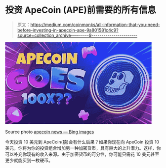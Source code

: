 # 投资 ApeCoin (APE)前需要的所有信息

> 原文：<https://medium.com/coinmonks/all-information-that-you-need-before-investing-in-apecoin-ape-9a801581c4c9?source=collection_archive---------9----------------------->

![](img/1c50e4d843f4895615f2b620060f2547.png)

Source photo [apecoin news — Bing images](https://www.bing.com/images/search?view=detailV2&ccid=f7XlUN%2fm&id=F7D64C1A52AB485E795F8879B6F83965EB285822&thid=OIP.f7XlUN_mHL0EC07ikvtgfQHaEK&mediaurl=https%3a%2f%2fworldnftnews.com%2fwp-content%2fuploads%2f2022%2f03%2f1648105435_maxresdefault-1024x576.jpg&cdnurl=https%3a%2f%2fth.bing.com%2fth%2fid%2fR.7fb5e550dfe61cbd040b4ee292fb607d%3frik%3dIlgo62U5%252bLZ5iA%26pid%3dImgRaw%26r%3d0&exph=576&expw=1024&q=apecoin+news&simid=608041694364523897&FORM=IRPRST&ck=3B2B7FFBAF758EB0934B8F91225E054E&selectedIndex=5&ajaxhist=0&ajaxserp=0)

今天投资 10 美元到 ApeCoin(猿)会有什么后果？如果你现在向 ApeCoin 投资 10 美元，你将为你的投资组合增加另一种加密货币，具有巨大的上升潜力。这样，你可以补充你现有的收入来源。由于加密货币的可分性，你可能只需花 10 美元甚至更少就能买到一枚硬币。